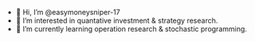 - 👋 Hi, I’m @easymoneysniper-17
- 👀 I’m interested in quantative investment & strategy research.
- 🌱 I’m currently learning operation research & stochastic programming.


<!---
easymoneysniper-17/easymoneysniper-17 is a ✨ special ✨ repository because its `README.md` (this file) appears on your GitHub profile.
You can click the Preview link to take a look at your changes.
--->
